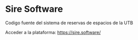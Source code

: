 # Sire Software

Codigo fuente del sistema de reservas de espacios de la UTB

Acceder a la plataforma:
https://sire.software/
